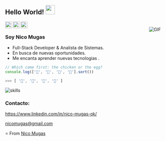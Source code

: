 ## Hello World! <img src="https://raw.githubusercontent.com/iampavangandhi/iampavangandhi/master/gifs/Hi.gif" width="30px"></h2>


<a href="https://www.linkedin.com/in/nico-mugas-ok/">
  <img align="left" alt="Darshan's Linkdein" width="22px" src="https://cdn.jsdelivr.net/npm/simple-icons@v3/icons/linkedin.svg" />
</a>
 <a href="mailto:nicomugas@gmail.com">
    <img align="left" alt="GMail" width="22px" src="https://cdn.jsdelivr.net/npm/simple-icons@3.5.0/icons/gmail.svg" />
  </a>
<a href="https://github.com/nicomugas">
  <img align="left" alt="Darshan's Github" width="22px" src="https://cdn.jsdelivr.net/npm/simple-icons@v3/icons/github.svg" />
</a>


<br />
<img align="right" alt="GIF" src="https://i.pinimg.com/originals/3a/b8/85/3ab885408e9bf6b811618b68fbd3207f.gif" />

### Soy Nico Mugas
- Full-Stack Developer & Analista de Sistemas.
- En busca de nuevas oportunidades. 
- Me encanta aprender nuevas tecnologias .


```javascript
// Which came first: the chicken or the egg?
console.log(['🥚', '🐣', '🐥', '🐔'].sort())

>>> [ '🐔', '🐣', '🐥', '🥚' ]
```

![skills](https://user-images.githubusercontent.com/97762358/192671143-27f1ca55-6c23-4238-955b-31c141893646.gif)

### Contacto: 
https://www.linkedin.com/in/nico-mugas-ok/

nicomugas@gmail.com


⭐️ From [Nico Mugas](https://github.com/nicomugas)
